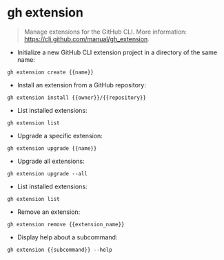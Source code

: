 # gh extension

> Manage extensions for the GitHub CLI.
> More information: <https://cli.github.com/manual/gh_extension>.

- Initialize a new GitHub CLI extension project in a directory of the same name:

`gh extension create {{name}}`

- Install an extension from a GitHub repository:

`gh extension install {{owner}}/{{repository}}`

- List installed extensions:

`gh extension list`

- Upgrade a specific extension:

`gh extension upgrade {{name}}`

- Upgrade all extensions:

`gh extension upgrade --all`

- List installed extensions:

`gh extension list`

- Remove an extension:

`gh extension remove {{extension_name}}`

- Display help about a subcommand:

`gh extension {{subcommand}} --help`
